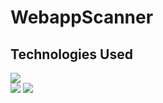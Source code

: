 ﻿# WebappScanner

## **Technologies Used**

<a href="https://www.python.org/">
    <img src="https://www.python.org/static/img/python-logo.png"></a>
<br>
<a href="https://en.wikipedia.org/wiki/HTML">
    <img src="https://cdn-icons-png.flaticon.com/128/732/732190.png"></a>
    
<a href="https://en.wikipedia.org/wiki/HTML">
    <img src="https://cdn-icons-png.flaticon.com/128/1051/1051277.png"></a>

